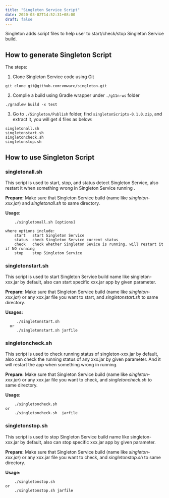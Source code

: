 ```yaml
---
title: "Singleton Service Script"
date: 2020-03-02T14:52:31+08:00
draft: false
---
```


Singleton adds script files to help user to start/check/stop Singleton Service build.

How to generate Singleton Script
------------------

The steps:

1. Clone Singleton Service code using Git
```
git clone git@github.com:vmware/singleton.git
```

2. Complie a build using Gradle wrapper under `./g11n-ws` folder
```
./gradlew build -x test
```

3. Go to `./Singleton/Publish` folder, find `singletonScripts-0.1.0.zip`, and extract it, you will get 4 files as below:
```
singletonall.sh
singletonstart.sh
singletoncheck.sh
singletonstop.sh
```

How to use Singleton Script
------------------

### singletonall.sh 
This script is used to start, stop, and status detect Singleton Service, also restart it when something wrong in Singleton Service running .

**Prepare:**
Make sure that Singleton Service build (name like *singleton-xxx.jar*)  and *singletonall.sh* to same directory.

**Usage:** 
```
	./singletonall.sh [options]

where options include:
	start	start Singleton Service
	status	check Singleton Service current status
	check	check whether Singleton Sevice is running, will restart it if NO running
	stop	stop Singleton Service
```


### singletonstart.sh 
This script is used to start Singleton Service build name like singleton-xxx.jar by default, also can start specific xxx.jar app by given parameter. 

**Prepare:**
Make sure that Singleton Service build (name like *singleton-xxx.jar*) or any xxx.jar file you want to start, and *singletonstart.sh* to same directory.

**Usages:** 
```
 	 ./singletonstart.sh
  or 
 	 ./singletonstart.sh jarfile
```

### singletoncheck.sh
This script is used to check running status of singleton-xxx.jar by default, also can check the running status of any xxx.jar by given parameter. And it will restart the app when something wrong in running.

**Prepare:**
Make sure that Singleton Service build (name like *singleton-xxx.jar*) or any xxx.jar file you want to check,  and *singletoncheck.sh* to same directory.

**Usage:**
```
	./singletoncheck.sh 
or
	./singletoncheck.sh  jarfile
```


### singletonstop.sh
This script is used to stop Singleton Service build name like singleton-xxx.jar by default, also can stop specific xxx.jar app by given parameter.

**Prepare:**
Make sure that Singleton Service build (name like *singleton-xxx.jar*) or any xxx.jar file you want to check,  and *singletonstop.sh* to same directory.

**Usage:**
```
	./singletonstop.sh
or
	./singletonstop.sh jarfile
```